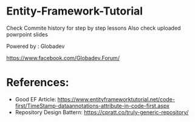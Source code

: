 # Entity-Framework-Tutorial

Check Commite history for step by step lessons
Also check uploaded powrpoint slides

Powered by : Globadev

https://www.facebook.com/Globadev.Forum/

# References:
* Good EF Article: https://www.entityframeworktutorial.net/code-first/TimeStamp-dataannotations-attribute-in-code-first.aspx
* Repository Design Battern: https://cpratt.co/truly-generic-repository/
